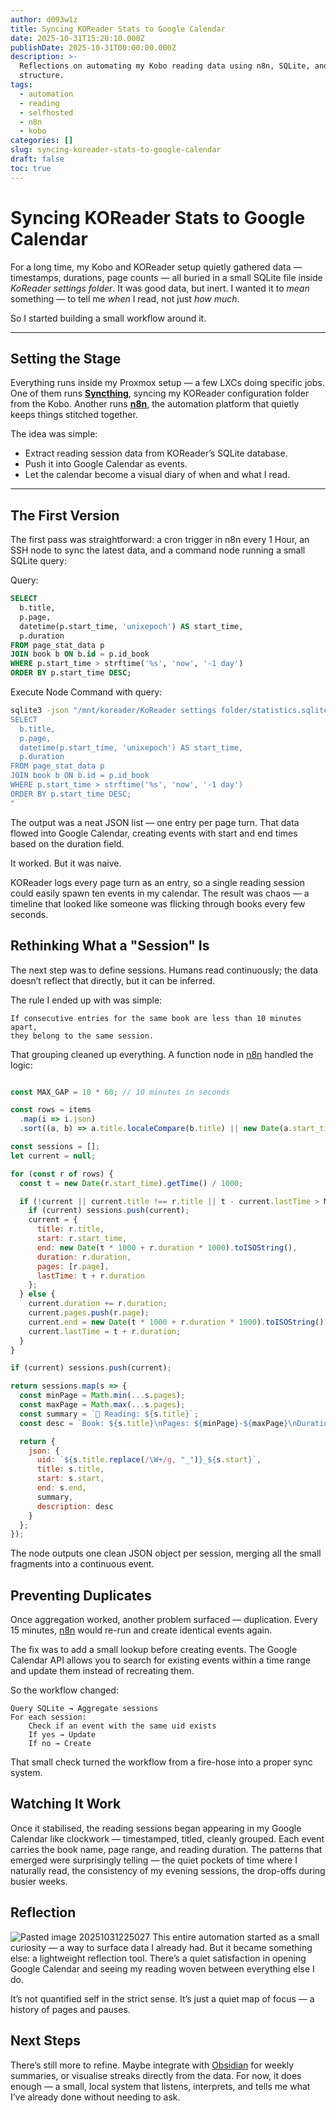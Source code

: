 ```yaml
---
author: d093w1z
title: Syncing KOReader Stats to Google Calendar
date: 2025-10-31T15:20:10.000Z
publishDate: 2025-10-31T00:00:00.000Z
description: >-
  Reflections on automating my Kobo reading data using n8n, SQLite, and a bit of
  structure.
tags:
  - automation
  - reading
  - selfhosted
  - n8n
  - kobo
categories: []
slug: syncing-koreader-stats-to-google-calendar
draft: false
toc: true
---
```

# Syncing KOReader Stats to Google Calendar

For a long time, my Kobo and KOReader setup quietly gathered data — timestamps, durations, page counts — all buried in a small SQLite file inside *KoReader settings folder*. It was good data, but inert. I wanted it to *mean* something — to tell me *when* I read, not just *how much*.  

So I started building a small workflow around it.

---

## Setting the Stage

Everything runs inside my Proxmox setup — a few LXCs doing specific jobs. One of them runs **[Syncthing](https://syncthing.net/)**, syncing my KOReader configuration folder from the Kobo. Another runs **[n8n](https://n8n.io)**, the automation platform that quietly keeps things stitched together.

The idea was simple:  
- Extract reading session data from KOReader’s SQLite database.  
- Push it into Google Calendar as events.  
- Let the calendar become a visual diary of when and what I read.

---

## The First Version

The first pass was straightforward: a cron trigger in n8n every 1 Hour, an SSH node to sync the latest data, and a command node running a small SQLite query:

Query:
```sql
SELECT 
  b.title, 
  p.page, 
  datetime(p.start_time, 'unixepoch') AS start_time, 
  p.duration
FROM page_stat_data p
JOIN book b ON b.id = p.id_book
WHERE p.start_time > strftime('%s', 'now', '-1 day')
ORDER BY p.start_time DESC;
```

Execute Node Command with query:
```bash
sqlite3 -json "/mnt/koreader/KoReader settings folder/statistics.sqlite3" "
SELECT 
  b.title, 
  p.page, 
  datetime(p.start_time, 'unixepoch') AS start_time, 
  p.duration
FROM page_stat_data p
JOIN book b ON b.id = p.id_book
WHERE p.start_time > strftime('%s', 'now', '-1 day')
ORDER BY p.start_time DESC;
"
```

The output was a neat JSON list — one entry per page turn. That data flowed into Google Calendar, creating events with start and end times based on the duration field.

It worked. But it was naive.

KOReader logs every page turn as an entry, so a single reading session could easily spawn ten events in my calendar. The result was chaos — a timeline that looked like someone was flicking through books every few seconds.

## Rethinking What a "Session" Is

The next step was to define sessions. Humans read continuously; the data doesn’t reflect that directly, but it can be inferred.

The rule I ended up with was simple:

    If consecutive entries for the same book are less than 10 minutes apart,
    they belong to the same session.

That grouping cleaned up everything.
A function node in [n8n](https://n8n.io) handled the logic:

```js

const MAX_GAP = 10 * 60; // 10 minutes in seconds

const rows = items
  .map(i => i.json)
  .sort((a, b) => a.title.localeCompare(b.title) || new Date(a.start_time) - new Date(b.start_time));

const sessions = [];
let current = null;

for (const r of rows) {
  const t = new Date(r.start_time).getTime() / 1000;

  if (!current || current.title !== r.title || t - current.lastTime > MAX_GAP) {
    if (current) sessions.push(current);
    current = {
      title: r.title,
      start: r.start_time,
      end: new Date(t * 1000 + r.duration * 1000).toISOString(),
      duration: r.duration,
      pages: [r.page],
      lastTime: t + r.duration
    };
  } else {
    current.duration += r.duration;
    current.pages.push(r.page);
    current.end = new Date(t * 1000 + r.duration * 1000).toISOString();
    current.lastTime = t + r.duration;
  }
}

if (current) sessions.push(current);

return sessions.map(s => {
  const minPage = Math.min(...s.pages);
  const maxPage = Math.max(...s.pages);
  const summary = `📖 Reading: ${s.title}`;
  const desc = `Book: ${s.title}\nPages: ${minPage}-${maxPage}\nDuration: ${(s.duration / 60).toFixed(1)} min`;

  return {
    json: {
      uid: `${s.title.replace(/\W+/g, "_")}_${s.start}`,
      title: s.title,
      start: s.start,
      end: s.end,
      summary,
      description: desc
    }
  };
});
```

The node outputs one clean JSON object per session, merging all the small fragments into a continuous event.

## Preventing Duplicates

Once aggregation worked, another problem surfaced — duplication.
Every 15 minutes, [n8n](https://n8n.io) would re-run and create identical events again.

The fix was to add a small lookup before creating events. The Google Calendar API allows you to search for existing events within a time range and update them instead of recreating them.

So the workflow changed:

    Query SQLite → Aggregate sessions
    For each session:
        Check if an event with the same uid exists
        If yes → Update
        If no → Create

That small check turned the workflow from a fire-hose into a proper sync system.

## Watching It Work

Once it stabilised, the reading sessions began appearing in my Google Calendar like clockwork — timestamped, titled, cleanly grouped.
Each event carries the book name, page range, and reading duration.
The patterns that emerged were surprisingly telling — the quiet pockets of time where I naturally read, the consistency of my evening sessions, the drop-offs during busier weeks.

## Reflection

![Pasted image 20251031225027](Pasted%20image%2020251031225027.png)
This entire automation started as a small curiosity — a way to surface data I already had. But it became something else: a lightweight reflection tool.
There’s a quiet satisfaction in opening Google Calendar and seeing my reading woven between everything else I do.

It’s not quantified self in the strict sense. It’s just a quiet map of focus — a history of pages and pauses.

## Next Steps

There’s still more to refine.
Maybe integrate with [Obsidian](https://obsidian.md/) for weekly summaries, or visualise streaks directly from the data.
For now, it does enough — a small, local system that listens, interprets, and tells me what I’ve already done without needing to ask.
